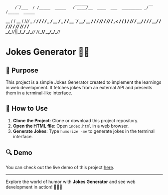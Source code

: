          __                        ______                           __            
        / /___  / /_____  _____   / ____/__  ____  ___  _________ _/ /_____  _____
   __  / / __ \/ //_/ _ \/ ___/  / / __/ _ \/ __ \/ _ \/ ___/ __ `/ __/ __ \/ ___/
  / /_/ / /_/ / ,< /  __(__  )  / /_/ /  __/ / / /  __/ /  / /_/ / /_/ /_/ / /    
  \____/\____/_/|_|\___/____/   \____/\___/_/ /_/\___/_/   \__,_/\__/\____/_/ 

# Jokes Generator 🤹‍♂️

## 🎯 Purpose

This project is a simple Jokes Generator created to implement the learnings in web development. It fetches jokes from an external API and presents them in a terminal-like interface.

## 🚀 How to Use

1. **Clone the Project**: Clone or download this project repository.
2. **Open the HTML file**: Open `index.html` in a web browser.
3. **Generate Jokes**: Type `humorize -me` to generate jokes in the terminal interface.

## 🔍 Demo

You can check out the live demo of this project [here](https://vinz404.github.io/JokesGenerator/).

---

Explore the world of humor with **Jokes Generator** and see web development in action! 🎉👩‍💻

